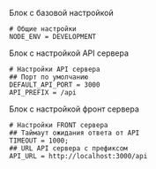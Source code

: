 Блок с базовой настройкой
```
# Общие настройки
NODE_ENV = DEVELOPMENT
```

Блок с настройкой API сервера
```
# Настройки API сервера
## Порт по умолчанию
DEFAULT_API_PORT = 3000
API_PREFIX = /api
```

Блок с настройкой фронт сервера
```
# Настройки FRONT сервера
## Таймаут ожидания ответа от API
TIMEOUT = 1000;
## URL API сервера с префиксом
API_URL = http://localhost:3000/api
```
